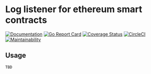 # Log listener for ethereum smart contracts

[![Documentation](https://godoc.org/github.com/vincentserpoul/goethlogmon?status.svg)](http://godoc.org/github.com/vincentserpoul/goethlogmon) [![Go Report Card](https://goreportcard.com/badge/github.com/vincentserpoul/goethlogmon)](https://goreportcard.com/report/github.com/vincentserpoul/goethlogmon) [![Coverage Status](https://coveralls.io/repos/github/vincentserpoul/goethlogmon/badge.svg?branch=master)](https://coveralls.io/github/vincentserpoul/goethlogmon?branch=master) [![CircleCI](https://circleci.com/gh/vincentserpoul/goethlogmon.svg?style=svg)](https://circleci.com/gh/vincentserpoul/goethlogmon) [![Maintainability](https://api.codeclimate.com/v1/badges/937d15e44061eeb32877/maintainability)](https://codeclimate.com/github/vincentserpoul/goethlogmon/maintainability)

## Usage

```golang
TBD
```